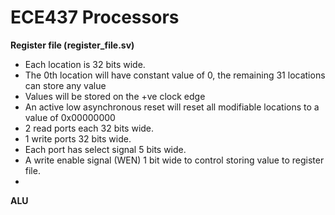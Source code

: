 ECE437 Processors 
=================
**Register file (register_file.sv)**

- Each location is 32 bits wide.
- The 0th location will have constant value of 0, the remaining 31 locations can store any value
- Values will be stored on the +ve clock edge
- An active low asynchronous reset will reset all modifiable locations to a value of 0x00000000
- 2 read ports each 32 bits wide.
- 1 write ports 32 bits wide.
- Each port has select signal 5 bits wide.
- A write enable signal (WEN) 1 bit wide to control storing value to register file.
- 
**ALU**
